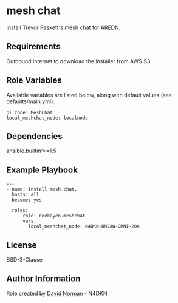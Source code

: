 # mesh chat

Install [Trevor Paskett](http://www.trevorsbench.com/meshchat-messaging-for-mesh-networks/)'s mesh chat for [AREDN](https://www.arednmesh.org/).

Requirements
------------

Outbound Internet to download the installer from AWS S3.

Role Variables
--------------

Available variables are listed below, along with default values (see defaults/main.yml):

```
pi_zone: MeshChat
local_meshchat_node: localnode
```

Dependencies
------------

ansible.builtin:>=1.5

Example Playbook
----------------

```
---
- name: Install mesh chat.
  hosts: all
  become: yes

  roles:
    - role: deekayen.meshchat
      vars:
        local_meshchat_node: N4DKN-BM2XW-OMNI-204
```

License
-------

BSD-3-Clause

Author Information
------------------

Role created by [David Norman](https://github.com/deekayen) - N4DKN.

